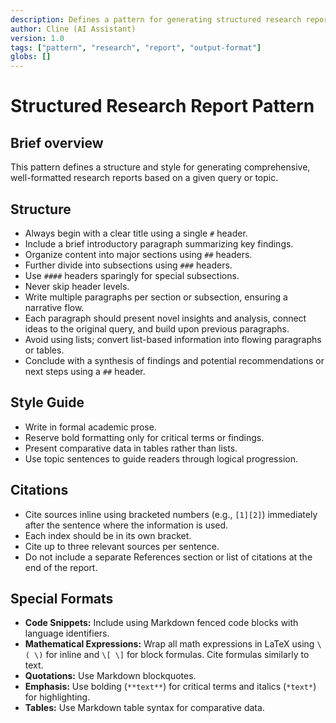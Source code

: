 ```yaml
---
description: Defines a pattern for generating structured research reports.
author: Cline (AI Assistant)
version: 1.0
tags: ["pattern", "research", "report", "output-format"]
globs: []
---
```


# Structured Research Report Pattern

## Brief overview
This pattern defines a structure and style for generating comprehensive, well-formatted research reports based on a given query or topic.

## Structure

- Always begin with a clear title using a single `#` header.
- Include a brief introductory paragraph summarizing key findings.
- Organize content into major sections using `##` headers.
- Further divide into subsections using `###` headers.
- Use `####` headers sparingly for special subsections.
- Never skip header levels.
- Write multiple paragraphs per section or subsection, ensuring a narrative flow.
- Each paragraph should present novel insights and analysis, connect ideas to the original query, and build upon previous paragraphs.
- Avoid using lists; convert list-based information into flowing paragraphs or tables.
- Conclude with a synthesis of findings and potential recommendations or next steps using a `##` header.

## Style Guide

- Write in formal academic prose.
- Reserve bold formatting only for critical terms or findings.
- Present comparative data in tables rather than lists.
- Use topic sentences to guide readers through logical progression.

## Citations

- Cite sources inline using bracketed numbers (e.g., `[1][2]`) immediately after the sentence where the information is used.
- Each index should be in its own bracket.
- Cite up to three relevant sources per sentence.
- Do not include a separate References section or list of citations at the end of the report.

## Special Formats

- **Code Snippets:** Include using Markdown fenced code blocks with language identifiers.
- **Mathematical Expressions:** Wrap all math expressions in LaTeX using `\( \)` for inline and `\[ \]` for block formulas. Cite formulas similarly to text.
- **Quotations:** Use Markdown blockquotes.
- **Emphasis:** Use bolding (`**text**`) for critical terms and italics (`*text*`) for highlighting.
- **Tables:** Use Markdown table syntax for comparative data.
